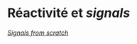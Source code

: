 # Réactivité et _signals_

[_Signals from scratch_](https://dev.to/ratiu5/implementing-signals-from-scratch-3e4c)
